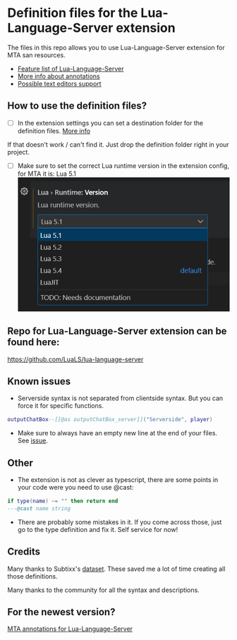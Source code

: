 
# Definition files for the Lua-Language-Server extension
The files in this repo allows you to use Lua-Language-Server extension for MTA san resources.

* [Feature list of Lua-Language-Server](https://luals.github.io/)
* [More info about annotations](https://luals.github.io/wiki/annotations/)
* [Possible text editors support](https://microsoft.github.io/language-server-protocol/implementors/tools/)

## How to use the definition files?
- [ ] In the extension settings you can set a destination folder for the definition files.
[More info](https://luals.github.io/wiki/settings/#workspacelibrary) 

If that doesn't work / can't find it. Just drop the definition folder right in your project.

- [ ] Make sure to set the correct Lua runtime version in the extension config, for MTA it is: Lua 5.1
![Lua 5.1](images/mta-version.png)


## Repo for Lua-Language-Server extension can be found here:
https://github.com/LuaLS/lua-language-server


## Known issues
- Serverside syntax is not separated from clientside syntax. But you can force it for specific functions.
```Lua
outputChatBox--[[@as outputChatBox_server]]("Serverside", player)
```
- Make sure to always have an empty new line at the end of your files. See [issue](https://github.com/LuaLS/lua-language-server/issues/2326).

## Other
- The extension is not as clever as typescript, there are some points in your code were you need to use @cast:

```Lua
if type(name) ~= "" then return end
---@cast name string 
```

- There are probably some mistakes in it. If you come across those, just go to the type definition and fix it. Self service for now!

## Credits
Many thanks to Subtixx's [dataset](https://github.com/Subtixx/vscode-mtalua/tree/master). These saved me a lot of time creating all those definitions. 


Many thanks to the community for all the syntax and descriptions.

## For the newest version?
[MTA annotations for Lua-Language-Server](https://gitlab.com/IIYAMA12/mta-annotations-for-lua-language-server)
